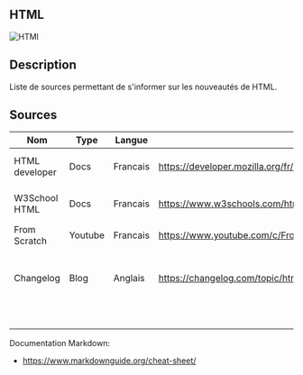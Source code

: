 ## HTML

![HTMl](https://cdn-icons-png.flaticon.com/512/732/732212.png "HTML")

## Description
Liste de sources permettant de s'informer sur les nouveautés de HTML.

## Sources

Nom | Type | Langue | Lien | Description | Tags | Note
 --- | --- | --- | --- | --- | --- | --- 
|HTML developer|Docs|Francais|https://developer.mozilla.org/fr/docs/Web/HTML|Documentation technique sur HTML|HTML|3/5
|W3School HTML|Docs|Francais|https://www.w3schools.com/html/|Différents cours sur HTMl|HTML, W3School|3/5
|From Scratch|Youtube|Francais|https://www.youtube.com/c/FromScratchD%C3%A9veloppementWeb|Cours sur HTML|HTML|2/5
|Changelog|Blog|Anglais|https://changelog.com/topic/html|News et découvertes de fonctionnalités avec HTML|HTML|3/5
|||||||
|||||||
|||||||
|||||||
|||||||
|||||||

Documentation Markdown:
- https://www.markdownguide.org/cheat-sheet/
  